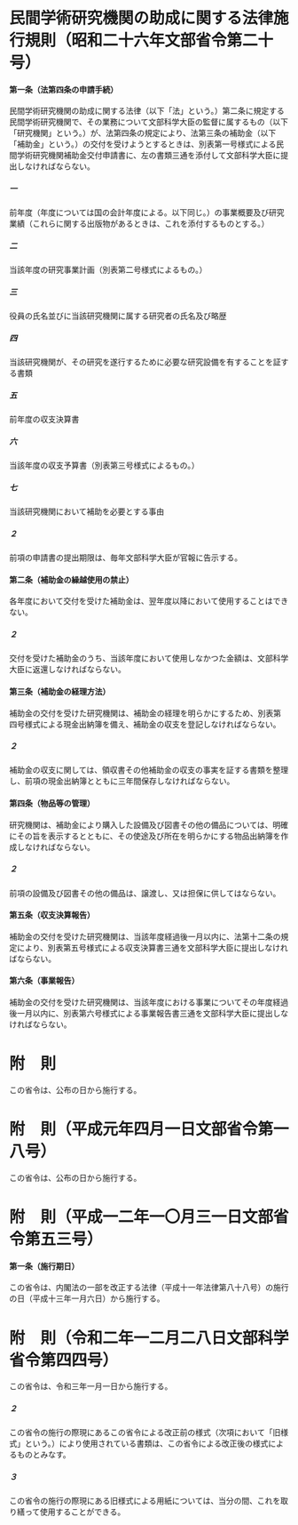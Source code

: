 # 民間学術研究機関の助成に関する法律施行規則（昭和二十六年文部省令第二十号）
#### 第一条（法第四条の申請手続）
民間学術研究機関の助成に関する法律（以下「法」という。）第二条に規定する民間学術研究機関で、その業務について文部科学大臣の監督に属するもの（以下「研究機関」という。）が、法第四条の規定により、法第三条の補助金（以下「補助金」という。）の交付を受けようとするときは、別表第一号様式による民間学術研究機関補助金交付申請書に、左の書類三通を添付して文部科学大臣に提出しなければならない。
##### 一
前年度（年度については国の会計年度による。以下同じ。）の事業概要及び研究業績（これらに関する出版物があるときは、これを添付するものとする。）
##### 二
当該年度の研究事業計画（別表第二号様式によるもの。）
##### 三
役員の氏名並びに当該研究機関に属する研究者の氏名及び略歴
##### 四
当該研究機関が、その研究を遂行するために必要な研究設備を有することを証する書類
##### 五
前年度の収支決算書
##### 六
当該年度の収支予算書（別表第三号様式によるもの。）
##### 七
当該研究機関において補助を必要とする事由
##### ２
前項の申請書の提出期限は、毎年文部科学大臣が官報に告示する。
#### 第二条（補助金の繰越使用の禁止）
各年度において交付を受けた補助金は、翌年度以降において使用することはできない。
##### ２
交付を受けた補助金のうち、当該年度において使用しなかつた金額は、文部科学大臣に返還しなければならない。
#### 第三条（補助金の経理方法）
補助金の交付を受けた研究機関は、補助金の経理を明らかにするため、別表第四号様式による現金出納簿を備え、補助金の収支を登記しなければならない。
##### ２
補助金の収支に関しては、領収書その他補助金の収支の事実を証する書類を整理し、前項の現金出納簿とともに三年間保存しなければならない。
#### 第四条（物品等の管理）
研究機関は、補助金により購入した設備及び図書その他の備品については、明確にその旨を表示するとともに、その使途及び所在を明らかにする物品出納簿を作成しなければならない。
##### ２
前項の設備及び図書その他の備品は、譲渡し、又は担保に供してはならない。
#### 第五条（収支決算報告）
補助金の交付を受けた研究機関は、当該年度経過後一月以内に、法第十二条の規定により、別表第五号様式による収支決算書三通を文部科学大臣に提出しなければならない。
#### 第六条（事業報告）
補助金の交付を受けた研究機関は、当該年度における事業についてその年度経過後一月以内に、別表第六号様式による事業報告書三通を文部科学大臣に提出しなければならない。
# 附　則
この省令は、公布の日から施行する。
# 附　則（平成元年四月一日文部省令第一八号）
この省令は、公布の日から施行する。
# 附　則（平成一二年一〇月三一日文部省令第五三号）
#### 第一条（施行期日）
この省令は、内閣法の一部を改正する法律（平成十一年法律第八十八号）の施行の日（平成十三年一月六日）から施行する。
# 附　則（令和二年一二月二八日文部科学省令第四四号）
この省令は、令和三年一月一日から施行する。
##### ２
この省令の施行の際現にあるこの省令による改正前の様式（次項において「旧様式」という。）により使用されている書類は、この省令による改正後の様式によるものとみなす。
##### ３
この省令の施行の際現にある旧様式による用紙については、当分の間、これを取り繕って使用することができる。
